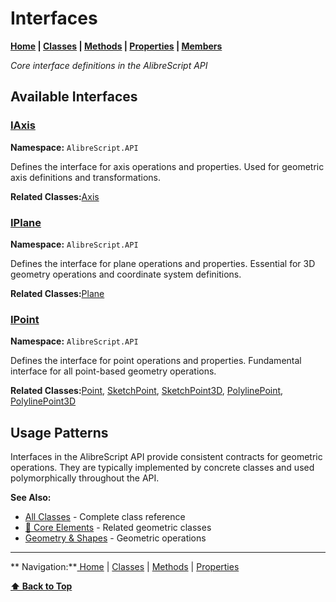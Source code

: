 # Interfaces

**[Home](Home) | [Classes](Classes) | [Methods](Methods-Index) | [Properties](Properties-Index) | [Members](Members-Index)**

*Core interface definitions in the AlibreScript API*

## Available Interfaces

### [IAxis](IAxis)
**Namespace:** `AlibreScript.API`

Defines the interface for axis operations and properties. Used for geometric axis definitions and transformations.

**Related Classes:**[Axis](Axis)

### [IPlane](IPlane)
**Namespace:** `AlibreScript.API`

Defines the interface for plane operations and properties. Essential for 3D geometry operations and coordinate system definitions.

**Related Classes:**[Plane](Plane)

### [IPoint](IPoint)
**Namespace:** `AlibreScript.API`

Defines the interface for point operations and properties. Fundamental interface for all point-based geometry operations.

**Related Classes:**[Point](Point), [SketchPoint](SketchPoint), [SketchPoint3D](SketchPoint3D), [PolylinePoint](PolylinePoint), [PolylinePoint3D](PolylinePoint3D)

## Usage Patterns

Interfaces in the AlibreScript API provide consistent contracts for geometric operations. They are typically implemented by concrete classes and used polymorphically throughout the API.

**See Also:**
- [ All Classes](Classes) - Complete class reference
- [🧩 Core Elements](Classes#core-elements) - Related geometric classes
- [ Geometry & Shapes](Classes#geometry) - Geometric operations

---
** Navigation:**[ Home](Home) | [ Classes](Classes) | [ Methods](Methods-Index) | [ Properties](Properties-Index)

**[⬆ Back to Top](#interfaces)**

